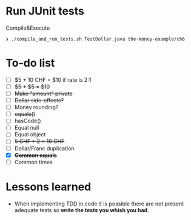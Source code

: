 # Run JUnit tests
Compile&Execute
```
❯ ./compile_and_run_tests.sh TestDollar.java the-money-example/ch6
```

# To-do list
- [ ] $5 + 10 CHF = $10 if rate is 2:1
- [ ] ~~$5 + $5 = $10~~
- [ ] ~~Make "amount" private~~
- [ ] ~~Dollar side-effects?~~
- [ ] Money rounding?
- [ ] ~~equals()~~ 
- [ ] hasCode() 
- [ ] Equal null
- [ ] Equal object
- [ ] ~~5 CHF * 2 = 10 CHF~~
- [ ] Dollar/Franc duplication 
- [x] **~~Common equals~~**
- [ ] Common times 

# Lessons learned
- When implementing TDD in code it is possible there are not present adequate tests so **write the tests you whish you had**. 


